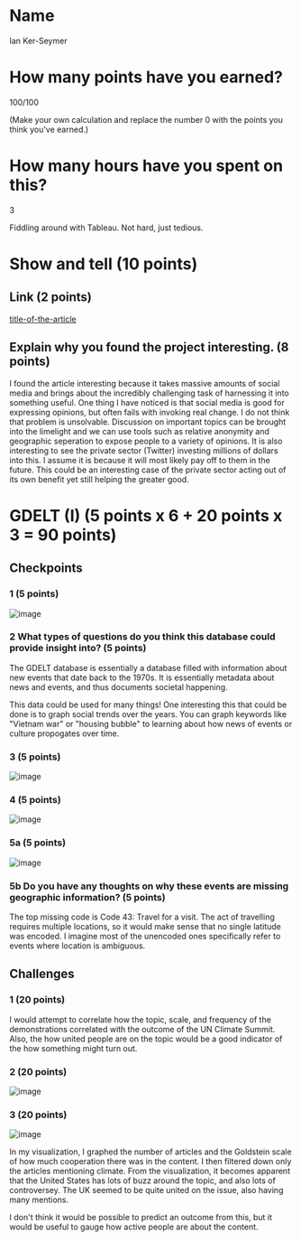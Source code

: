 # Name

Ian Ker-Seymer

# How many points have you earned?

100/100

(Make your own calculation and replace the number 0 with the points you think you've earned.)

# How many hours have you spent on this?

3

Fiddling around with Tableau. Not hard, just tedious.

# Show and tell (10 points)

## Link (2 points)

[title-of-the-article](http://www.newsweek.com/mit-hopes-your-tweets-can-solve-societys-issues-274871)

## Explain why you found the project interesting. (8 points)

I found the article interesting because it takes massive amounts of social
media and brings about the incredibly challenging task of harnessing it into
something useful. One thing I have noticed is that social media is good for
expressing opinions, but often fails with invoking real change. I do not think
that problem is unsolvable. Discussion on important topics can be brought into
the limelight and we can use tools such as relative anonymity and geographic
seperation to expose people to a variety of opinions. It is also interesting
to see the private sector (Twitter) investing millions of dollars into this. I
assume it is because it will most likely pay off to them in the future. This
could be an interesting case of the private sector acting out of its own benefit
yet still helping the greater good.

# GDELT (I) (5 points x 6 + 20 points x 3 = 90 points)

## Checkpoints

### 1 (5 points)

![image](https://www.dropbox.com/s/j0y0i6hvrj4viot/Screenshot%202014-10-12%2021.15.52.png?dl=1)

### 2 What types of questions do you think this database could provide insight into? (5 points)

The GDELT database is essentially a database filled with information about
new events that date back to the 1970s. It is essentially metadata about news
and events, and thus documents societal happening.

This data could be used for many things! One interesting this that could be
done is to graph social trends over the years. You can graph keywords like
"Vietnam war" or "housing bubble" to learning about how news of events or
culture propogates over time.

### 3 (5 points)

![image](https://www.dropbox.com/s/ujpp7dtcmydyc04/Screenshot%202014-10-12%2021.42.15.png?dl=1)

### 4 (5 points)

![image](https://www.dropbox.com/s/9t5sb663ytltaa8/Screenshot%202014-10-12%2023.28.35.png?dl=1)

### 5a (5 points)

![image](https://www.dropbox.com/s/putvf5pyurh3s3r/Screenshot%202014-10-12%2021.46.32.png?dl=1)

### 5b Do you have any thoughts on why these events are missing geographic information? (5 points)

The top missing code is Code 43: Travel for a visit. The act of travelling
requires multiple locations, so it would make sense that no single latitude was
encoded. I imagine most of the unencoded ones specifically refer to events
where location is ambiguous.

## Challenges

### 1 (20 points)

I would attempt to correlate how the topic, scale, and frequency of the
demonstrations correlated with the outcome of the UN Climate Summit. Also,
the how united people are on the topic would be a good indicator of the how
something might turn out.

### 2 (20 points)

![image](https://www.dropbox.com/s/3j7e8md7zvxd8fh/Screenshot%202014-10-12%2023.36.41.png?dl=1)

### 3 (20 points)

![image](https://www.dropbox.com/s/oidvzbnu7vyz80p/Screenshot%202014-10-12%2023.21.09.png?dl=1)

In my visualization, I graphed the number of articles and the Goldstein scale of how much
cooperation there was in the content. I then filtered down only the articles mentioning climate.
From the visualization, it becomes apparent that the United States has lots of buzz around the
topic, and also lots of controversey. The UK seemed to be quite united on the issue, also having
many mentions.

I don't think it would be possible to predict an outcome from this, but it would be useful to
gauge how active people are about the content.
